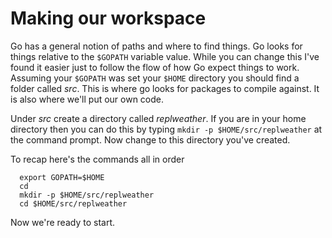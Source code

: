 
# Making our workspace

Go has a general notion of paths and where to find things. Go looks for things relative to the `$GOPATH` variable value.  While you can change this I've found it easier just to follow the flow of how Go expect things to work. Assuming your `$GOPATH` was set your `$HOME` directory you should find a folder called *src*. This is where go looks for packages to compile against. It is also where we'll put our own code.

Under *src* create a directory called *replweather*.  If you are in your home directory then you can do this by typing `mkdir -p $HOME/src/replweather` at the command prompt. Now change to this directory you've created.

To recap here's the commands all in order

```
  export GOPATH=$HOME
  cd
  mkdir -p $HOME/src/replweather
  cd $HOME/src/replweather
```

Now we're ready to start. 
